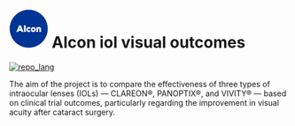 

# <img src="Other/Alcon-Emblem.png" alt="alt text"  height="70"> Alcon iol visual outcomes


[![repo_lang](https://skillicons.dev/icons?i=python)](#)

The aim of the project is to compare the effectiveness of three types of intraocular lenses (IOLs) — CLAREON®, PANOPTIX®, and VIVITY® — based on clinical trial outcomes, particularly regarding the improvement in visual acuity after cataract surgery.
